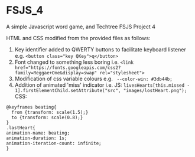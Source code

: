 # FSJS_4
A simple Javascript word game, and Techtree FSJS Project 4


HTML and CSS modified from the provided files as follows:
1. Key identifier added to QWERTY buttons to facilitate keyboard listener e.g. ```<button class="key QKey">q</button>```
2. Font changed to something less boring i.e. ```<link href="https://fonts.googleapis.com/css2?family=Reggae+One&display=swap" rel="stylesheet">```
3. Modification of css variable colours e.g. ``` --color-win: #3db44b;```
4. Addition of animated 'miss' indicator i.e. JS: ```livesHearts[this.missed - 1].firstElementChild.setAttribute("src", "images/lostHeart.png");```
CSS:
```
@keyframes beating{
  from {transform: scale(1.5);}
  to {transform: scale(0.8);}
}
.lastHeart{
animation-name: beating;
animation-duration: 1s;
animation-iteration-count: infinite;
}
```


